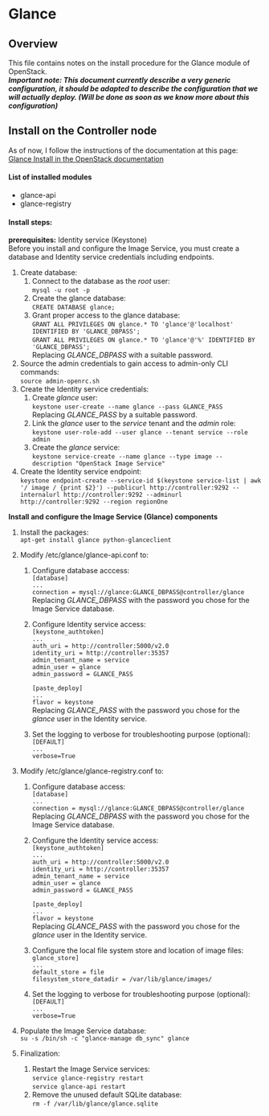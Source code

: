 # Glance

## Overview

This file contains notes on the install procedure for the Glance module of OpenStack.  
***Important note: This document currently describe a very generic configuration, it should be adapted to describe the configuration that we will actually deploy. (Will be done as soon as we know more about this configuration)***

## Install on the Controller node

As of now, I follow the instructions of the documentation at this page:  
[Glance Install in the OpenStack documentation](http://docs.openstack.org/juno/install-guide/install/apt/content/image-service-overview.html)

#### List of installed modules
- glance-api
- glance-registry

#### Install steps:
**prerequisites:** Identity service (Keystone)  
Before you install and configure the Image Service, you must create a database and Identity service credentials including endpoints.

1. Create database:
    1. Connect to the database as the _root_ user:  
    `mysql -u root -p`
    2. Create the glance database:  
    `CREATE DATABASE glance;`
    3. Grant proper access to the glance database:  
    `GRANT ALL PRIVILEGES ON glance.* TO 'glance'@'localhost' IDENTIFIED BY 'GLANCE_DBPASS';`  
  `GRANT ALL PRIVILEGES ON glance.* TO 'glance'@'%' IDENTIFIED BY 'GLANCE_DBPASS';`  
  Replacing _GLANCE_DBPASS_ with a suitable password.
2. Source the admin credentials to gain access to admin-only CLI commands:  
`source admin-openrc.sh`
3. Create the Identity service credentials:
    1. Create _glance_ user:  
    `keystone user-create --name glance --pass GLANCE_PASS`  
    Replacing _GLANCE_PASS_ by a suitable password.
    2. Link the _glance_ user to the _service_ tenant and the _admin_ role:  
    `keystone user-role-add --user glance --tenant service --role admin`
    3. Create the _glance_ service:  
    `keystone service-create --name glance --type image --description "OpenStack Image Service"`
4. Create the Identity service endpoint:  
`keystone endpoint-create --service-id $(keystone service-list | awk '/ image / {print $2}') --publicurl http://controller:9292 --internalurl http://controller:9292 --adminurl http://controller:9292 --region regionOne`

**Install and configure the Image Service (Glance) components**

1. Install the packages:  
`apt-get install glance python-glanceclient`
2. Modify /etc/glance/glance-api.conf to:
    1. Configure database acccess:  
    `[database]`  
    `...`  
    `connection = mysql://glance:GLANCE_DBPASS@controller/glance`  
    Replacing _GLANCE_DBPASS_ with the password you chose for the Image Service database.
    2. Configure Identity service access:  
    `[keystone_authtoken]`  
    `...`  
    `auth_uri = http://controller:5000/v2.0`  
    `identity_uri = http://controller:35357`  
    `admin_tenant_name = service`  
    `admin_user = glance`  
    `admin_password = GLANCE_PASS`  
      
        `[paste_deploy]`  
        `...`  
        `flavor = keystone`  
        Replacing _GLANCE_PASS_ with the password you chose for the _glance_ user in the Identity service.

    3. Set the logging to verbose for troubleshooting purpose (optional):
    `[DEFAULT]`  
    `...`  
    `verbose=True`
    
3. Modify /etc/glance/glance-registry.conf to:
    1. Configure database access:  
    `[database]`  
    `...`  
    `connection = mysql://glance:GLANCE_DBPASS@controller/glance`  
    Replacing _GLANCE_DBPASS_ with the password you chose for the Image Service database.
    2. Configure the Identity service access:  
    `[keystone_authtoken]`  
    `...`  
    `auth_uri = http://controller:5000/v2.0`  
    `identity_uri = http://controller:35357`  
    `admin_tenant_name = service`  
    `admin_user = glance`  
    `admin_password = GLANCE_PASS`  
    
        `[paste_deploy]`  
        `...`  
        `flavor = keystone`  
        Replacing _GLANCE_PASS_ with the password you chose for the _glance_ user in the Identity service.

    3. Configure the local file system store and location of image files:  
    `glance_store]`  
    `...`  
    `default_store = file`  
    `filesystem_store_datadir = /var/lib/glance/images/`
    
    4. Set the logging to verbose for troubleshooting purpose (optional):
    `[DEFAULT]`  
    `...`  
    `verbose=True`
    
4. Populate the Image Service database:  
`su -s /bin/sh -c "glance-manage db_sync" glance`
5. Finalization:
    1. Restart the Image Service services:  
    `service glance-registry restart`  
    `service glance-api restart`
    2. Remove the unused default SQLite database:  
    `rm -f /var/lib/glance/glance.sqlite`

